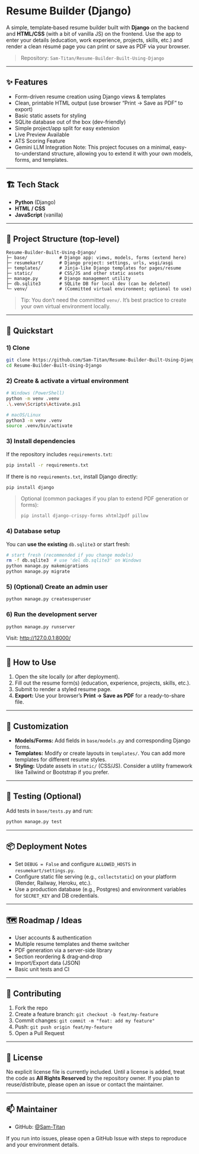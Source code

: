 # Resume Builder (Django)

A simple, template‑based resume builder built with **Django** on the backend and **HTML/CSS** (with a bit of vanilla JS) on the frontend. Use the app to enter your details (education, work experience, projects, skills, etc.) and render a clean résumé page you can print or save as PDF via your browser.

> Repository: `Sam-Titan/Resume-Builder-Built-Using-Django`

---

## ✨ Features

- Form-driven resume creation using Django views & templates
- Clean, printable HTML output (use browser “Print → Save as PDF” to export)
- Basic static assets for styling
- SQLite database out of the box (dev-friendly)
- Simple project/app split for easy extension
- Live Preview Available
- ATS Scoring Feature
- Gemini LLM Integration
Note: This project focuses on a minimal, easy-to-understand structure, allowing you to extend it with your own models, forms, and templates.

---

## 🏗️ Tech Stack

- **Python** (Django)
- **HTML / CSS**
- **JavaScript** (vanilla)

---

## 📁 Project Structure (top-level)

```
Resume-Builder-Built-Using-Django/
├─ base/            # Django app: views, models, forms (extend here)
├─ resumekart/      # Django project: settings, urls, wsgi/asgi
├─ templates/       # Jinja-like Django templates for pages/resume
├─ static/          # CSS/JS and other static assets
├─ manage.py        # Django management utility
├─ db.sqlite3       # SQLite DB for local dev (can be deleted)
└─ venv/            # (Committed virtual environment; optional to use)
```

> Tip: You don’t need the committed `venv/`. It’s best practice to create your own virtual environment locally.

---

## 🚀 Quickstart

### 1) Clone
```bash
git clone https://github.com/Sam-Titan/Resume-Builder-Built-Using-Django.git
cd Resume-Builder-Built-Using-Django
```

### 2) Create & activate a virtual environment
```bash
# Windows (PowerShell)
python -m venv .venv
.\.venv\Scripts\Activate.ps1

# macOS/Linux
python3 -m venv .venv
source .venv/bin/activate
```

### 3) Install dependencies
If the repository includes `requirements.txt`:
```bash
pip install -r requirements.txt
```

If there is no `requirements.txt`, install Django directly:
```bash
pip install django
```

> Optional (common packages if you plan to extend PDF generation or forms):
> ```bash
> pip install django-crispy-forms xhtml2pdf pillow
> ```

### 4) Database setup
You can **use the existing** `db.sqlite3` or start fresh:
```bash
# start fresh (recommended if you change models)
rm -f db.sqlite3  # use 'del db.sqlite3' on Windows
python manage.py makemigrations
python manage.py migrate
```

### 5) (Optional) Create an admin user
```bash
python manage.py createsuperuser
```

### 6) Run the development server
```bash
python manage.py runserver
```
Visit: http://127.0.0.1:8000/

---

## 🧩 How to Use

1. Open the site locally (or after deployment).
2. Fill out the resume form(s) (education, experience, projects, skills, etc.).
3. Submit to render a styled resume page.
4. **Export:** Use your browser’s **Print → Save as PDF** for a ready-to-share file.

---

## 🔧 Customization

- **Models/Forms:** Add fields in `base/models.py` and corresponding Django forms.
- **Templates:** Modify or create layouts in `templates/`. You can add more templates for different resume styles.
- **Styling:** Update assets in `static/` (CSS/JS). Consider a utility framework like Tailwind or Bootstrap if you prefer.

---

## 🧪 Testing (Optional)

Add tests in `base/tests.py` and run:
```bash
python manage.py test
```

---

## 📦 Deployment Notes

- Set `DEBUG = False` and configure `ALLOWED_HOSTS` in `resumekart/settings.py`.
- Configure static file serving (e.g., `collectstatic`) on your platform (Render, Railway, Heroku, etc.).
- Use a production database (e.g., Postgres) and environment variables for `SECRET_KEY` and DB credentials.

---

## 🗺️ Roadmap / Ideas

- User accounts & authentication
- Multiple resume templates and theme switcher
- PDF generation via a server-side library
- Section reordering & drag‑and‑drop
- Import/Export data (JSON)
- Basic unit tests and CI

---

## 🤝 Contributing

1. Fork the repo
2. Create a feature branch: `git checkout -b feat/my-feature`
3. Commit changes: `git commit -m "feat: add my feature"`
4. Push: `git push origin feat/my-feature`
5. Open a Pull Request

---

## 📜 License

No explicit license file is currently included. Until a license is added, treat the code as **All Rights Reserved** by the repository owner. If you plan to reuse/distribute, please open an issue or contact the maintainer.

---

## 📫 Maintainer

- GitHub: [@Sam-Titan](https://github.com/Sam-Titan)

If you run into issues, please open a GitHub Issue with steps to reproduce and your environment details.
